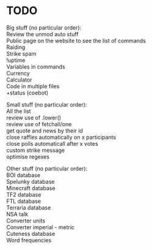 ﻿TODO
======
Big stuff (no particular order):  
Review the unmod auto stuff  
Public page on the website to see the list of commands  
Raiding  
Strike spam  
!uptime  
Variables in commands  
Currency  
Calculator  
Code in multiple files  
+status (coebot)  
  
Small stuff (no particular order):  
All the list  
review use of .lower()  
review use of fetchall/one  
get quote and news by their id  
close raffles automatically on x participants  
close polls automaticall after x votes  
custom strike message  
optimise regexes  
  
Other stuff (no particular order):  
BOI database  
Spelunky database  
Minecraft database  
TF2 database  
FTL database  
Terraria database  
NSA talk  
Converter units  
Converter imperial - metric  
Cuteness database  
Word frequencies  